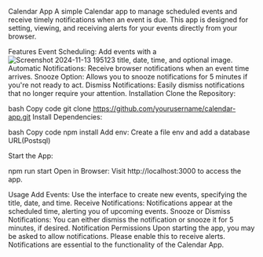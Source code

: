 Calendar App
A simple Calendar app to manage scheduled events and receive timely notifications when an event is due. This app is designed for setting, viewing, and receiving alerts for your events directly from your browser.

Features
Event Scheduling: Add events with a                                                   ![Screenshot 2024-11-13 195123](https://github.com/user-attachments/assets/2967ee81-6964-46d9-b97b-23f754b3b510)
title, date, time, and optional image.
Automatic Notifications: Receive browser notifications when an event time arrives.
Snooze Option: Allows you to snooze notifications for 5 minutes if you're not ready to act.
Dismiss Notifications: Easily dismiss notifications that no longer require your attention.
Installation
Clone the Repository:

bash
Copy code
git clone https://github.com/yourusername/calendar-app.git
Install Dependencies:

bash
Copy code
npm install
Add env:
Create a file env and add a  database URL(Postsql)

Start the App:

npm run start
Open in Browser: Visit http://localhost:3000 to access the app.

Usage
Add Events: Use the interface to create new events, specifying the title, date, and time.
Receive Notifications: Notifications appear at the scheduled time, alerting you of upcoming events.
Snooze or Dismiss Notifications: You can either dismiss the notification or snooze it for 5 minutes, if desired.
Notification Permissions
Upon starting the app, you may be asked to allow notifications. Please enable this to receive alerts. Notifications are essential to the functionality of the Calendar App.
